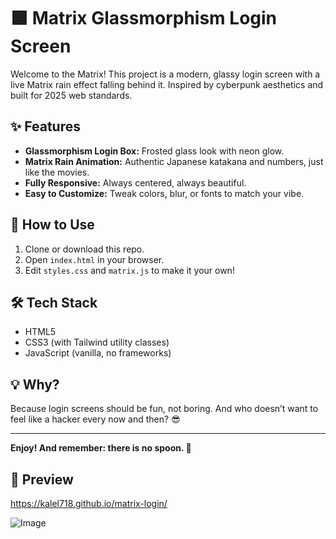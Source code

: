 # 🟩 Matrix Glassmorphism Login Screen

Welcome to the Matrix! This project is a modern, glassy login screen with a live Matrix rain effect falling behind it. Inspired by cyberpunk aesthetics and built for 2025 web standards.

## ✨ Features

- **Glassmorphism Login Box:** Frosted glass look with neon glow.
- **Matrix Rain Animation:** Authentic Japanese katakana and numbers, just like the movies.
- **Fully Responsive:** Always centered, always beautiful.
- **Easy to Customize:** Tweak colors, blur, or fonts to match your vibe.

## 🚀 How to Use

1. Clone or download this repo.
2. Open `index.html` in your browser.
3. Edit `styles.css` and `matrix.js` to make it your own!

## 🛠️ Tech Stack

- HTML5
- CSS3 (with Tailwind utility classes)
- JavaScript (vanilla, no frameworks)

## 💡 Why?

Because login screens should be fun, not boring. And who doesn’t want to feel like a hacker every now and then? 😎

---

**Enjoy! And remember: there is no spoon. 🥄**













## 📸 Preview

https://kalel718.github.io/matrix-login/



![Image](https://github.com/user-attachments/assets/cd9a977e-f594-4b58-baeb-22ee0faec6d6)
